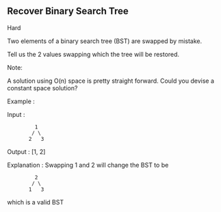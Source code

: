 ## Recover Binary Search Tree

Hard

Two elements of a binary search tree (BST) are swapped by mistake.

Tell us the 2 values swapping which the tree will be restored.

Note:

A solution using O(n) space is pretty straight forward. Could you devise a constant space solution?

Example :


Input : 
```
         1
        / \
       2   3
```
Output : 
       [1, 2]

Explanation : Swapping 1 and 2 will change the BST to be 
```
         2
        / \
       1   3
```
which is a valid BST         
